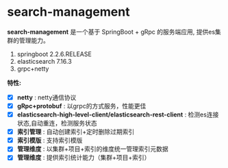 # search-management

**search-management** 是一个基于 SpringBoot + gRpc 的服务端应用, 提供es集群的管理能力。

1. springboot 2.2.6.RELEASE
2. elasticsearch 7.16.3
3. grpc+netty

**特性:**

- [x] **netty**  : netty通信协议
- [x] **gRpc+protobuf**  : 以grpc的方式服务，性能更佳
- [x] **elasticsearch-high-level-client/elasticsearch-rest-client**  : 检测es连接状态,自动重连，检测服务状态
- [x] **索引管理**  : 自动创建索引+定时删除过期索引
- [x] **索引模版**  : 支持索引模版
- [x] **管理维度**  : 以集群+项目+索引的维度统一管理索引元数据
- [x] **管理维度**  : 提供索引统计能力（集群+项目+索引）
